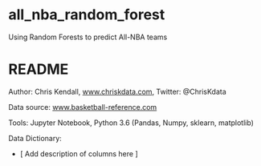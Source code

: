 # all_nba_random_forest
Using Random Forests to predict All-NBA teams

# README

Author: Chris Kendall, www.chriskdata.com, Twitter: @ChrisKdata

Data source: www.basketball-reference.com

Tools: Jupyter Notebook, Python 3.6 (Pandas, Numpy, sklearn, matplotlib)

Data Dictionary:
- [ Add description of columns here ]

